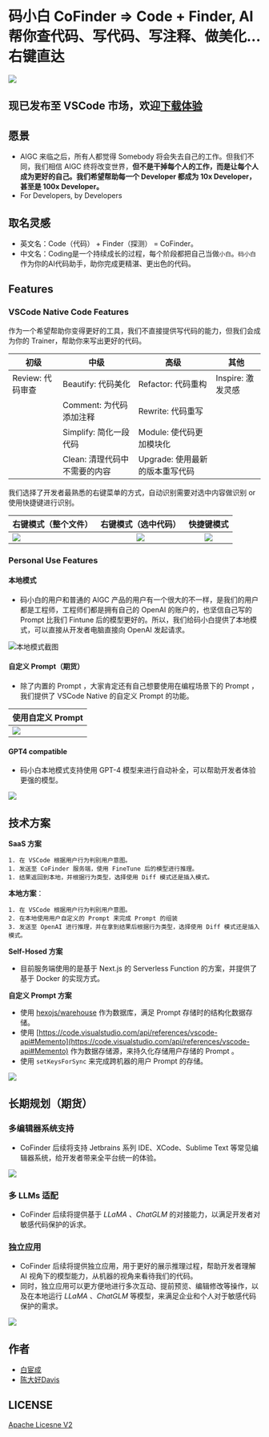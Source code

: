 # 码小白 CoFinder => Code + Finder,  AI帮你查代码、写代码、写注释、做美化... 右键直达
![](https://postimg.aliavv.com/mbp162023/ore58k.jpg)

## 现已发布至 VSCode 市场，欢迎[**下载体验**](https://marketplace.visualstudio.com/items?itemName=bestony.cofinder)

## 愿景

- AIGC 来临之后，所有人都觉得 Somebody 将会失去自己的工作。但我们不同，我们相信 AIGC 终将改变世界，**但不是干掉每个人的工作，而是让每个人成为更好的自己。我们希望帮助每一个 Developer 都成为 10x Developer，甚至是 100x Developer。**
- For Developers, by Developers

## 取名灵感

- 英文名：Code（代码） + Finder（探测） = CoFinder。
- 中文名：Coding是一个持续成长的过程，每个阶段都把自己当做`小白`。`码小白`作为你的AI代码助手，助你完成更精湛、更出色的代码。

## Features
### VSCode Native  Code Features

作为一个希望帮助你变得更好的工具，我们不直接提供写代码的能力，但我们会成为你的 Trainer，帮助你来写出更好的代码。



| 初级                    | 中级                                 | 高级                                   | 其他                     |
| ----------------------- | ------------------------------------ | -------------------------------------- | ------------------------ |
| Review: 代码审查 | Beautify: 代码美化              | Refactor: 代码重构              | Inspire: 激发灵感 |
|                         | Comment: 为代码添加注释       | Rewrite: 代码重写               |                          |
|                         | Simplify: 简化一段代码        | Module: 使代码更加模块化        |                          |
|                         | Clean: 清理代码中不需要的内容 | Upgrade: 使用最新的版本重写代码 |                          |

我们选择了开发者最熟悉的右键菜单的方式，自动识别需要对选中内容做识别 or 使用快捷键进行识别。

| 右键模式（整个文件）                                         |                 右键模式（选中代码）                 |                      快捷键模式                      |
| ------------------------------------------------------------ | :--------------------------------------------------: | :--------------------------------------------------: |
| ![](https://postimg.aliavv.com/mbp162023/99hxej.png)| ![](https://postimg.aliavv.com/mbp162023/t53jv4.png) | ![](https://postimg.aliavv.com/mbp162023/0vo0y3.png) |



### Personal Use Features
#### 本地模式
- 码小白的用户和普通的 AIGC 产品的用户有一个很大的不一样，是我们的用户都是工程师，工程师们都是拥有自己的 OpenAI 的账户的，也坚信自己写的 Prompt 比我们 Fintune 后的模型更好的。所以，我们给码小白提供了本地模式，可以直接从开发者电脑直接向 OpenAI 发起请求。

![本地模式截图](https://postimg.aliavv.com/mbp162023/ygy3va.png)

#### 自定义 Prompt（期货）

- 除了内置的 Prompt ，大家肯定还有自己想要使用在编程场景下的 Prompt ，我们提供了 VSCode Native 的自定义 Prompt 的功能。

| 使用自定义 Prompt                                    |
| ---------------------------------------------------- |
| ![](https://postimg.aliavv.com/mbp162023/lw7t27.gif) |

#### GPT4 compatible

- 码小白本地模式支持使用 GPT-4 模型来进行自动补全，可以帮助开发者体验更强的模型。

![](https://postimg.aliavv.com/mbp162023/i5eelv.png)

## 技术方案

**SaaS 方案**

	1. 在 VSCode 根据用户行为判别用户意图。
	1. 发送至 CoFinder 服务端，使用 FineTune 后的模型进行推理。
	1. 结果返回到本地，并根据行为类型，选择使用 Diff 模式还是插入模式。

**本地方案**：

 	1. 在 VSCode 根据用户行为判别用户意图。
 	2. 在本地使用用户自定义的 Prompt 来完成 Prompt 的组装
 	3. 发送至 OpenAI 进行推理，并在拿到结果后根据行为类型，选择使用 Diff 模式还是插入模式。

**Self-Hosed 方案**

- 目前服务端使用的是基于 Next.js 的 Serverless Function 的方案，并提供了基于 Docker 的实现方式。

**自定义 Prompt 方案**

- 使用 [hexojs/warehouse](https://github.com/hexojs/warehouse) 作为数据库，满足 Prompt 存储时的结构化数据存储。
- 使用 [https://code.visualstudio.com/api/references/vscode-api#Memento](https://code.visualstudio.com/api/references/vscode-api#Memento) 作为数据存储源，来持久化存储用户存储的 Prompt 。
- 使用 `setKeysForSync` 来完成跨机器的用户 Prompt 的存储。

![](https://postimg.aliavv.com/mbp162023/f7ral9.png)

## 长期规划（期货）

### 多编辑器系统支持

- CoFinder 后续将支持 Jetbrains 系列 IDE、XCode、Sublime Text 等常见编辑器系统，给开发者带来全平台统一的体验。

![](https://postimg.aliavv.com/mbp162023/lcsi66.png)
### 多 LLMs 适配
- CoFinder 后续将提供基于 *LLaMA* 、*ChatGLM* 的对接能力，以满足开发者对敏感代码保护的诉求。

### 独立应用

- CoFinder 后续将提供独立应用，用于更好的展示推理过程，帮助开发者理解 AI 视角下的模型能力，从机器的视角来看待我们的代码。
- 同时，独立应用可以更方便地进行多次互动、提前预览、编辑修改等操作，以及在本地运行 *LLaMA* 、*ChatGLM* 等模型，来满足企业和个人对于敏感代码保护的需求。

![](https://postimg.aliavv.com/mbp162023/6futnb.png)

## 作者
- [白宦成](https://github.com/bestony)
- [陈大好Davis](https://github.com/bjdehang)

## LICENSE

[Apache Licesne V2](LICENSE)
